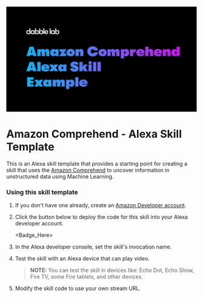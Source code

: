 ![](https://raw.githubusercontent.com/dabblelab/amazon-comprehend-alexa-skill-example/main/image.png)

# Amazon Comprehend - Alexa Skill Template

This is an Alexa skill template that provides a starting point for creating a skill that uses the [Amazon Comprehend](https://aws.amazon.com/comprehend/) to uncover information in unstructured data using Machine Learning. 

### Using this skill template

1. If you don't have one already, create an [Amazon Developer account](https://developer.amazon.com/).

2. Click the button below to deploy the code for this skill into your Alexa developer account.

   <Badge_Here>

3. In the Alexa developer console, set the skill's invocation name.

4. Test the skill with an Alexa device that can play video.

   > **NOTE:** You can test the skill in devices like: Echo Dot, Echo Show, Fire TV, some Fire tablets, and other devices.

5. Modify the skill code to use your own stream URL.
